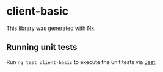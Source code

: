 # client-basic

This library was generated with [Nx](https://nx.dev).

## Running unit tests

Run `ng test client-basic` to execute the unit tests via [Jest](https://jestjs.io).
